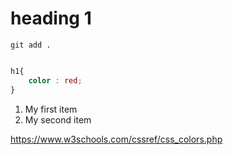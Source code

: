 # heading 1

`git add .`

``` css

h1{
    color : red;
}

```
1. My first item
2. My second item

https://www.w3schools.com/cssref/css_colors.php

